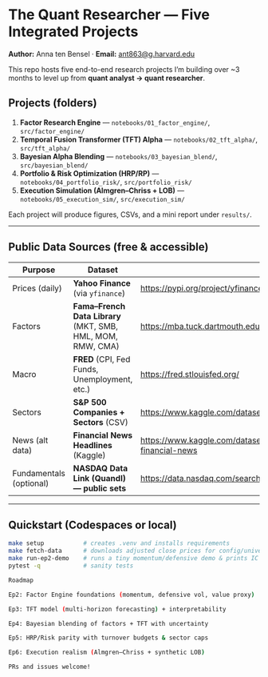 # The Quant Researcher — Five Integrated Projects

**Author:** Anna ten Bensel · **Email:** ant863@g.harvard.edu

This repo hosts five end-to-end research projects I’m building over ~3 months to level up from **quant analyst → quant researcher**.

## Projects (folders)
1. **Factor Research Engine** — `notebooks/01_factor_engine/`, `src/factor_engine/`
2. **Temporal Fusion Transformer (TFT) Alpha** — `notebooks/02_tft_alpha/`, `src/tft_alpha/`
3. **Bayesian Alpha Blending** — `notebooks/03_bayesian_blend/`, `src/bayesian_blend/`
4. **Portfolio & Risk Optimization (HRP/RP)** — `notebooks/04_portfolio_risk/`, `src/portfolio_risk/`
5. **Execution Simulation (Almgren–Chriss + LOB)** — `notebooks/05_execution_sim/`, `src/execution_sim/`

Each project will produce figures, CSVs, and a mini report under `results/`.

---

## Public Data Sources (free & accessible)

| Purpose | Dataset | Link |
|--------|---------|------|
| Prices (daily) | **Yahoo Finance** (via `yfinance`) | https://pypi.org/project/yfinance/ |
| Factors | **Fama–French Data Library** (MKT, SMB, HML, MOM, RMW, CMA) | https://mba.tuck.dartmouth.edu/pages/faculty/ken.french/data_library.html |
| Macro | **FRED** (CPI, Fed Funds, Unemployment, etc.) | https://fred.stlouisfed.org/ |
| Sectors | **S&P 500 Companies + Sectors** (CSV) | https://www.kaggle.com/datasets/andrewmvd/sp-500-companies |
| News (alt data) | **Financial News Headlines** (Kaggle) | https://www.kaggle.com/datasets/ankurzing/sentiment-analysis-for-financial-news |
| Fundamentals (optional) | **NASDAQ Data Link (Quandl) — public sets** | https://data.nasdaq.com/search |

---

## Quickstart (Codespaces or local)

```bash
make setup           # creates .venv and installs requirements
make fetch-data      # downloads adjusted close prices for config/universe
make run-ep2-demo    # runs a tiny momentum/defensive demo & prints IC
pytest -q            # sanity tests

Roadmap

Ep2: Factor Engine foundations (momentum, defensive vol, value proxy)

Ep3: TFT model (multi-horizon forecasting) + interpretability

Ep4: Bayesian blending of factors + TFT with uncertainty

Ep5: HRP/Risk parity with turnover budgets & sector caps

Ep6: Execution realism (Almgren–Chriss + synthetic LOB)

PRs and issues welcome!
